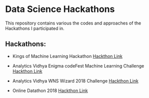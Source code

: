 # Data Science Hackathons

This repository contains various the codes and approaches of the Hackathons I participated in.

## Hackathons:

* Kings of Machine Learning Hackathon [Hackthon Link](https://datahack.analyticsvidhya.com/contest/kings-of-machine-learning/)

* Analytics Vidhya Enigma codeFest Machine Learning Challenge [Hackthon Link](https://datahack.analyticsvidhya.com/contest/enigma-codefest-machine-learning/)

* Analytics Vidhya WNS Wizard 2018 Challenge [Hackthon Link](https://datahack.analyticsvidhya.com/contest/wns-analytics-hackathon-2018/)

* Online Datathon 2018 [Hackthon Link](https://www.rotman.utoronto.ca/Degrees/MastersPrograms/SpecializedProgramsBlog/MMA/The-Rotman-MMA-Online-Datathon--And-the-Winners-Are)
